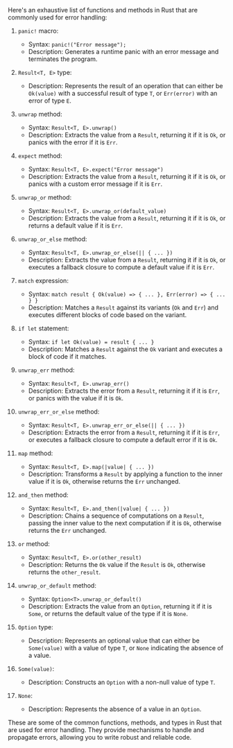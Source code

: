 Here's an exhaustive list of functions and methods in Rust that are commonly used for error handling:

1. `panic!` macro:
   - Syntax: `panic!("Error message");`
   - Description: Generates a runtime panic with an error message and terminates the program.

2. `Result<T, E>` type:
   - Description: Represents the result of an operation that can either be `Ok(value)` with a successful result of type `T`, or `Err(error)` with an error of type `E`.

3. `unwrap` method:
   - Syntax: `Result<T, E>.unwrap()`
   - Description: Extracts the value from a `Result`, returning it if it is `Ok`, or panics with the error if it is `Err`.

4. `expect` method:
   - Syntax: `Result<T, E>.expect("Error message")`
   - Description: Extracts the value from a `Result`, returning it if it is `Ok`, or panics with a custom error message if it is `Err`.

5. `unwrap_or` method:
   - Syntax: `Result<T, E>.unwrap_or(default_value)`
   - Description: Extracts the value from a `Result`, returning it if it is `Ok`, or returns a default value if it is `Err`.

6. `unwrap_or_else` method:
   - Syntax: `Result<T, E>.unwrap_or_else(|| { ... })`
   - Description: Extracts the value from a `Result`, returning it if it is `Ok`, or executes a fallback closure to compute a default value if it is `Err`.

7. `match` expression:
   - Syntax: `match result { Ok(value) => { ... }, Err(error) => { ... } }`
   - Description: Matches a `Result` against its variants (`Ok` and `Err`) and executes different blocks of code based on the variant.

8. `if let` statement:
   - Syntax: `if let Ok(value) = result { ... }`
   - Description: Matches a `Result` against the `Ok` variant and executes a block of code if it matches.

9. `unwrap_err` method:
   - Syntax: `Result<T, E>.unwrap_err()`
   - Description: Extracts the error from a `Result`, returning it if it is `Err`, or panics with the value if it is `Ok`.

10. `unwrap_err_or_else` method:
    - Syntax: `Result<T, E>.unwrap_err_or_else(|| { ... })`
    - Description: Extracts the error from a `Result`, returning it if it is `Err`, or executes a fallback closure to compute a default error if it is `Ok`.

11. `map` method:
    - Syntax: `Result<T, E>.map(|value| { ... })`
    - Description: Transforms a `Result` by applying a function to the inner value if it is `Ok`, otherwise returns the `Err` unchanged.

12. `and_then` method:
    - Syntax: `Result<T, E>.and_then(|value| { ... })`
    - Description: Chains a sequence of computations on a `Result`, passing the inner value to the next computation if it is `Ok`, otherwise returns the `Err` unchanged.

13. `or` method:
    - Syntax: `Result<T, E>.or(other_result)`
    - Description: Returns the `Ok` value if the `Result` is `Ok`, otherwise returns the `other_result`.

14. `unwrap_or_default` method:
    - Syntax: `Option<T>.unwrap_or_default()`
    - Description: Extracts the value from an `Option`, returning it if it is `Some`, or returns the default value of the type if it is `None`.

15. `Option` type:
    - Description: Represents an optional value that can either be `Some(value)` with a value of type `T`, or `None` indicating the absence of a value.

16. `Some(value)`:
    - Description: Constructs an `Option` with a non-null value of type `T`.

17. `None`:
    - Description: Represents the absence of a value in an `Option`.

These are some of the common functions, methods, and types in Rust that are used for error handling. They provide mechanisms to handle and propagate errors, allowing you to write robust and reliable code.
